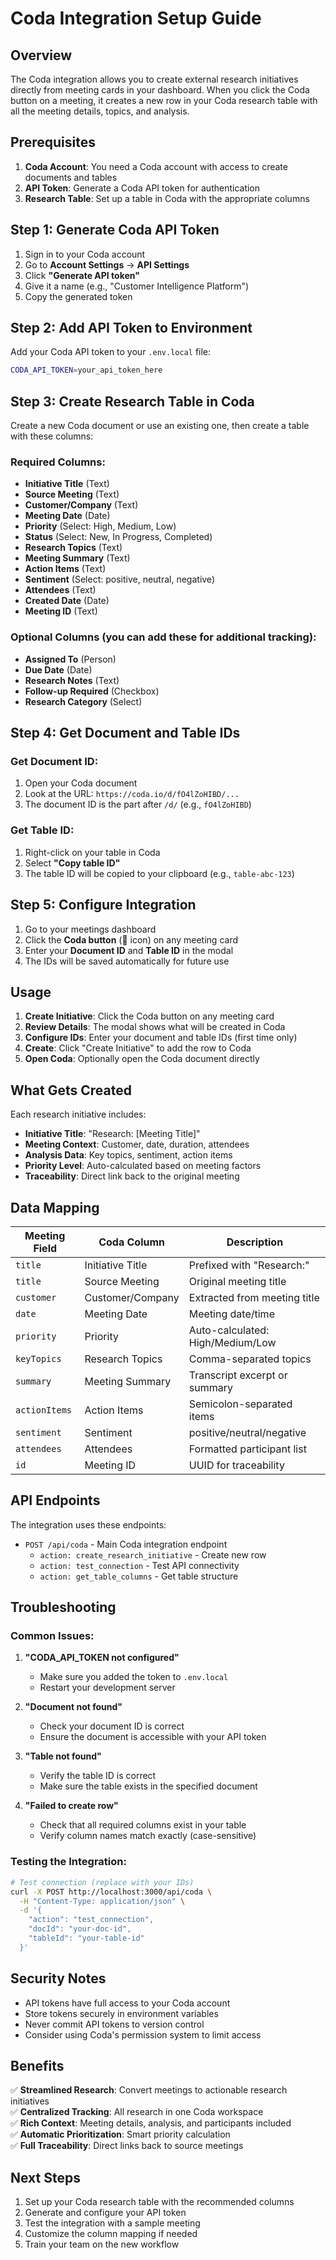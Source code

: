 # Coda Integration Setup Guide

## Overview

The Coda integration allows you to create external research initiatives directly from meeting cards in your dashboard. When you click the Coda button on a meeting, it creates a new row in your Coda research table with all the meeting details, topics, and analysis.

## Prerequisites

1. **Coda Account**: You need a Coda account with access to create documents and tables
2. **API Token**: Generate a Coda API token for authentication
3. **Research Table**: Set up a table in Coda with the appropriate columns

## Step 1: Generate Coda API Token

1. Sign in to your Coda account
2. Go to **Account Settings** → **API Settings**
3. Click **"Generate API token"**
4. Give it a name (e.g., "Customer Intelligence Platform")
5. Copy the generated token

## Step 2: Add API Token to Environment

Add your Coda API token to your `.env.local` file:

```bash
CODA_API_TOKEN=your_api_token_here
```

## Step 3: Create Research Table in Coda

Create a new Coda document or use an existing one, then create a table with these columns:

### Required Columns:
- **Initiative Title** (Text)
- **Source Meeting** (Text) 
- **Customer/Company** (Text)
- **Meeting Date** (Date)
- **Priority** (Select: High, Medium, Low)
- **Status** (Select: New, In Progress, Completed)
- **Research Topics** (Text)
- **Meeting Summary** (Text)
- **Action Items** (Text)
- **Sentiment** (Select: positive, neutral, negative)
- **Attendees** (Text)
- **Created Date** (Date)
- **Meeting ID** (Text)

### Optional Columns (you can add these for additional tracking):
- **Assigned To** (Person)
- **Due Date** (Date)
- **Research Notes** (Text)
- **Follow-up Required** (Checkbox)
- **Research Category** (Select)

## Step 4: Get Document and Table IDs

### Get Document ID:
1. Open your Coda document
2. Look at the URL: `https://coda.io/d/fO4lZoHIBD/...`
3. The document ID is the part after `/d/` (e.g., `fO4lZoHIBD`)

### Get Table ID:
1. Right-click on your table in Coda
2. Select **"Copy table ID"**
3. The table ID will be copied to your clipboard (e.g., `table-abc-123`)

## Step 5: Configure Integration

1. Go to your meetings dashboard
2. Click the **Coda button** (📄 icon) on any meeting card
3. Enter your **Document ID** and **Table ID** in the modal
4. The IDs will be saved automatically for future use

## Usage

1. **Create Initiative**: Click the Coda button on any meeting card
2. **Review Details**: The modal shows what will be created in Coda
3. **Configure IDs**: Enter your document and table IDs (first time only)
4. **Create**: Click "Create Initiative" to add the row to Coda
5. **Open Coda**: Optionally open the Coda document directly

## What Gets Created

Each research initiative includes:

- **Initiative Title**: "Research: [Meeting Title]"
- **Meeting Context**: Customer, date, duration, attendees
- **Analysis Data**: Key topics, sentiment, action items
- **Priority Level**: Auto-calculated based on meeting factors
- **Traceability**: Direct link back to the original meeting

## Data Mapping

| Meeting Field | Coda Column | Description |
|---------------|-------------|-------------|
| `title` | Initiative Title | Prefixed with "Research:" |
| `title` | Source Meeting | Original meeting title |
| `customer` | Customer/Company | Extracted from meeting title |
| `date` | Meeting Date | Meeting date/time |
| `priority` | Priority | Auto-calculated: High/Medium/Low |
| `keyTopics` | Research Topics | Comma-separated topics |
| `summary` | Meeting Summary | Transcript excerpt or summary |
| `actionItems` | Action Items | Semicolon-separated items |
| `sentiment` | Sentiment | positive/neutral/negative |
| `attendees` | Attendees | Formatted participant list |
| `id` | Meeting ID | UUID for traceability |

## API Endpoints

The integration uses these endpoints:

- `POST /api/coda` - Main Coda integration endpoint
  - `action: create_research_initiative` - Create new row
  - `action: test_connection` - Test API connectivity
  - `action: get_table_columns` - Get table structure

## Troubleshooting

### Common Issues:

1. **"CODA_API_TOKEN not configured"**
   - Make sure you added the token to `.env.local`
   - Restart your development server

2. **"Document not found"**
   - Check your document ID is correct
   - Ensure the document is accessible with your API token

3. **"Table not found"**
   - Verify the table ID is correct
   - Make sure the table exists in the specified document

4. **"Failed to create row"**
   - Check that all required columns exist in your table
   - Verify column names match exactly (case-sensitive)

### Testing the Integration:

```bash
# Test connection (replace with your IDs)
curl -X POST http://localhost:3000/api/coda \
  -H "Content-Type: application/json" \
  -d '{
    "action": "test_connection",
    "docId": "your-doc-id",
    "tableId": "your-table-id"
  }'
```

## Security Notes

- API tokens have full access to your Coda account
- Store tokens securely in environment variables
- Never commit API tokens to version control
- Consider using Coda's permission system to limit access

## Benefits

✅ **Streamlined Research**: Convert meetings to actionable research initiatives  
✅ **Centralized Tracking**: All research in one Coda workspace  
✅ **Rich Context**: Meeting details, analysis, and participants included  
✅ **Automatic Prioritization**: Smart priority calculation  
✅ **Full Traceability**: Direct links back to source meetings  

## Next Steps

1. Set up your Coda research table with the recommended columns
2. Generate and configure your API token
3. Test the integration with a sample meeting
4. Customize the column mapping if needed
5. Train your team on the new workflow